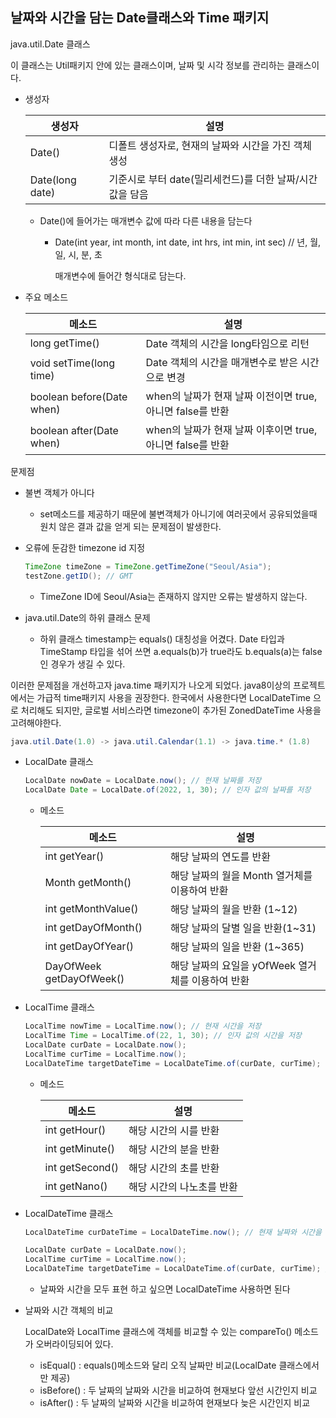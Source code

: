 ## 날짜와 시간을 담는 Date클래스와 Time 패키지

java.util.Date 클래스

이 클래스는 Util패키지 안에 있는 클래스이며, 날짜 및 시각 정보를 관리하는 클래스이다.

- 생성자

  | 생성자          | 설명                                                      |
  | --------------- | --------------------------------------------------------- |
  | Date()          | 디폴트 생성자로, 현재의 날짜와 시간을 가진 객체생성       |
  | Date(long date) | 기준시로 부터 date(밀리세컨드)를 더한 날짜/시간 값을 담음 |

  - Date()에 들어가는 매개변수 값에 따라 다른 내용을 담는다

    - Date(int year, int month, int date, int hrs, int min, int sec) // 년, 월, 일, 시, 분, 초

      매개변수에 들어간 형식대로 담는다.



- 주요 메소드 

  | 메소드                    | 설명                                                       |
  | ------------------------- | ---------------------------------------------------------- |
  | long getTime()            | Date 객체의 시간을 long타임으로 리턴                       |
  | void setTime(long time)   | Date 객체의 시간을 매개변수로 받은 시간으로 변경           |
  | boolean before(Date when) | when의 날짜가 현재 날짜 이전이면 true, 아니면 false를 반환 |
  | boolean after(Date when)  | when의 날짜가 현재 날짜 이후이면 true, 아니면 false를 반환 |

  

문제점

- 불변 객체가 아니다
  - set메소드를 제공하기 때문에 불변객체가 아니기에 여러곳에서 공유되었을때 원치 않은 결과 값을 얻게 되는 문제점이 발생한다.

- 오류에 둔감한 timezone id 지정

  ```java
  TimeZone timeZone = TimeZone.getTimeZone("Seoul/Asia");
  testZone.getID(); // GMT
  ```

  - TimeZone ID에 Seoul/Asia는 존재하지 않지만 오류는 발생하지 않는다.

- java.util.Date의 하위 클래스 문제
  - 하위 클래스 timestamp는 equals() 대칭성을 어겼다. Date 타입과 TimeStamp 타입을 섞어 쓰면 a.equals(b)가 true라도 b.equals(a)는 false인 경우가 생길 수 있다.



이러한 문제점을 개선하고자 java.time 패키지가 나오게 되었다. java8이상의 프로젝트에서는 가급적 time패키지 사용을 권장한다. 한국에서 사용한다면 LocalDateTime 으로 처리해도 되지만, 글로벌 서비스라면 timezone이 추가된 ZonedDateTime 사용을 고려해야한다.

```java
java.util.Date(1.0) -> java.util.Calendar(1.1) -> java.time.* (1.8)
```

- LocalDate 클래스

  ```java
  LocalDate nowDate = LocalDate.now(); // 현재 날짜를 저장
  LocalDate Date = LocalDate.of(2022, 1, 30); // 인자 값의 날짜를 저장
  ```

  - 메소드

    | 메소드                   | 설명                                              |
    | ------------------------ | ------------------------------------------------- |
    | int getYear()            | 해당 날짜의 연도를 반환                           |
    | Month getMonth()         | 해당 날짜의 월을 Month 열거체를 이용하여 반환     |
    | int getMonthValue()      | 해당 날짜의 월을 반환 (1~12)                      |
    | int getDayOfMonth()      | 해당 날짜의 달별 일을 반환(1~31)                  |
    | int getDayOfYear()       | 해당 날짜의 일을 반환 (1~365)                     |
    | DayOfWeek getDayOfWeek() | 해당 날짜의 요일을 yOfWeek 열거체를 이용하여 반환 |

- LocalTime 클래스

  ```java
  LocalTime nowTime = LocalTime.now(); // 현재 시간을 저장
  LocalTime Time = LocalTime.of(22, 1, 30); // 인자 값의 시간을 저장
  LocalDate curDate = LocalDate.now();
  LocalTime curTime = LocalTime.now();
  LocalDateTime targetDateTime = LocalDateTime.of(curDate, curTime);
  ```

  - 메소드

    | 메소드          | 설명                      |
    | --------------- | ------------------------- |
    | int getHour()   | 해당 시간의 시를 반환     |
    | int getMinute() | 해당 시간의 분을 반환     |
    | int getSecond() | 해당 시간의 초를 반환     |
    | int getNano()   | 해당 시간의 나노초를 반환 |

- LocalDateTime 클래스

  ```java
  LocalDateTime curDateTime = LocalDateTime.now(); // 현재 날짜와 시간을 저장
  
  LocalDate curDate = LocalDate.now();
  LocalTime curTime = LocalTime.now();
  LocalDateTime targetDateTime = LocalDateTime.of(curDate, curTime); // 시간 + 날짜
  ```

  - 날짜와 시간을 모두 표현 하고 싶으면 LocalDateTime 사용하면 된다

- 날짜와 시간 객체의 비교

  LocalDate와 LocalTime 클래스에 객체를 비교할 수 있는 compareTo() 메소드가 오버라이딩되어 있다.

  - isEqual() : equals()메소드와 달리 오직 날짜만 비교(LocalDate 클래스에서만 제공)
  - isBefore() : 두 날짜의 날짜와 시간을 비교하여 현재보다 앞선 시간인지 비교
  -  isAfter() : 두 날짜의 날짜와 시간을 비교하여 현재보다 늦은 시간인지 비교